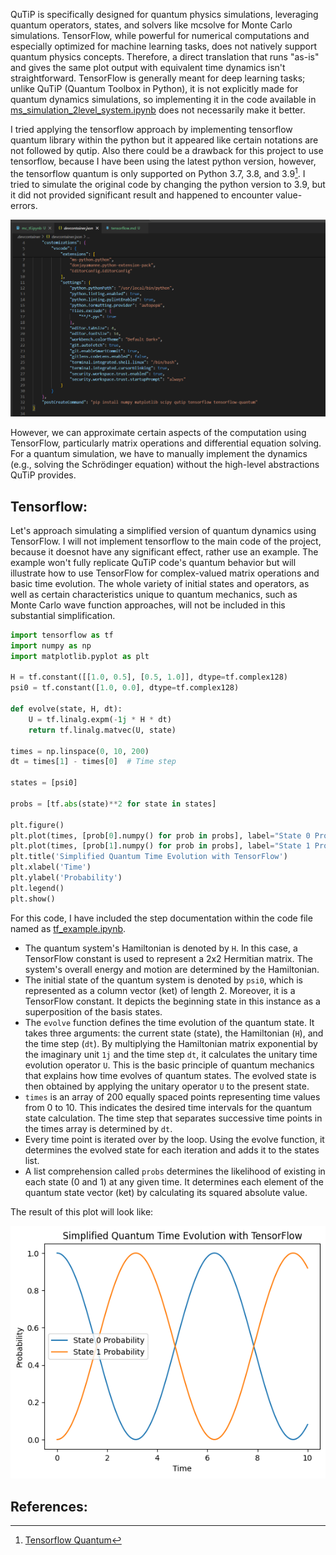 QuTiP is specifically designed for quantum physics simulations, leveraging quantum operators, states, and solvers like mcsolve for Monte Carlo simulations. TensorFlow, while powerful for numerical computations and especially optimized for machine learning tasks, does not natively support quantum physics concepts.
Therefore, a direct translation that runs "as-is" and gives the same plot output with equivalent time dynamics isn't straightforward. TensorFlow is generally meant for deep learning tasks; unlike QuTiP (Quantum Toolbox in Python), it is not explicitly made for quantum dynamics simulations, so implementing it in the code available in [ms_simulation_2level_system.ipynb](https://github.com/ubsuny/MC-CP2P2024/blob/main/mc_simulation_2level_system.ipynb) does not necessarily make it better. 

I tried applying the tensorflow approach  by implementing tensorflow quantum library within the python but it appeared like certain notations are not followed by qutip. Also there could be a drawback for this project to use tensorflow, because I have been using the latest python version, however, the tensorflow quantum is only supported on Python 3.7, 3.8, and 3.9[^1]. I tried to simulate the original code by changing the python version to 3.9, but it did not provided significant result and happened to encounter value-errors.

![alt text](<visuals/devcontainer.png>)

However, we can approximate certain aspects of the computation using TensorFlow, particularly matrix operations and differential equation solving. For a quantum simulation, we have to manually implement the dynamics (e.g., solving the Schrödinger equation) without the high-level abstractions QuTiP provides.

## Tensorflow:
Let's approach simulating a simplified version of quantum dynamics using TensorFlow. I will not implement tensorflow to the main code of the project, because it doesnot have any significant effect, rather use an example. The example won't fully replicate  QuTiP code's quantum behavior but will illustrate how to use TensorFlow for complex-valued matrix operations and basic time evolution.
The whole variety of initial states and operators, as well as certain characteristics unique to quantum mechanics, such as Monte Carlo wave function approaches, will not be included in this substantial simplification. 
```python
import tensorflow as tf
import numpy as np
import matplotlib.pyplot as plt

H = tf.constant([[1.0, 0.5], [0.5, 1.0]], dtype=tf.complex128)
psi0 = tf.constant([1.0, 0.0], dtype=tf.complex128)

def evolve(state, H, dt):
    U = tf.linalg.expm(-1j * H * dt)
    return tf.linalg.matvec(U, state)

times = np.linspace(0, 10, 200)
dt = times[1] - times[0]  # Time step

states = [psi0]

probs = [tf.abs(state)**2 for state in states]

plt.figure()
plt.plot(times, [prob[0].numpy() for prob in probs], label="State 0 Probability")
plt.plot(times, [prob[1].numpy() for prob in probs], label="State 1 Probability")
plt.title('Simplified Quantum Time Evolution with TensorFlow')
plt.xlabel('Time')
plt.ylabel('Probability')
plt.legend()
plt.show()
```
For this code, I have included the step documentation within the code file named as [tf_example.ipynb](https://github.com/ubsuny/MC-CP2P2024/blob/main/tf_example.ipynb).
- The quantum system's Hamiltonian is denoted by `H`. In this case, a TensorFlow constant is used to represent a 2x2 Hermitian matrix. The system's overall energy and motion are determined by the Hamiltonian.
- The initial state of the quantum system is denoted by `psi0`, which is represented as a column vector (ket) of length 2. Moreover, it is a TensorFlow constant. It depicts the beginning state in this instance as a superposition of the basis states.
- The `evolve` function defines the time evolution of the quantum state. It takes three arguments: the current state (state), the Hamiltonian (`H`), and the time step (`dt`). By multiplying the Hamiltonian matrix exponential by the imaginary unit `1j` and the time step `dt`, it calculates the unitary time evolution operator `U`. This is the basic principle of quantum mechanics that explains how time evolves of quantum states. The evolved state is then obtained by applying the unitary operator `U` to the present state.
- `times` is an array of 200 equally spaced points representing time values from 0 to 10. This indicates the desired time intervals for the quantum state calculation. The time step that separates successive time points in the times array is determined by `dt`.
- Every time point is iterated over by the loop. Using the evolve function, it determines the evolved state for each iteration and adds it to the states list.
- A list comprehension called `probs` determines the likelihood of existing in each state (0 and 1) at any given time. It determines each element of the quantum state vector (ket) by calculating its squared absolute value.

The result of this plot will look like:

![alt text](visuals/tf_example_result.png)

## References:
[^1]: [Tensorflow Quantum](https://www.tensorflow.org/quantum/install)
